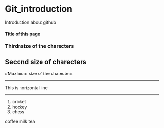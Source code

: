 # Git_introduction
Introduction about github
#### Title of this page
### Thirdnsize of the charecters
## Second size of charecters
#Maximum size of the charecters

*** 
This is horizontal line
***
1. cricket
2. hockey
3. chess

 coffee
 milk
 tea

